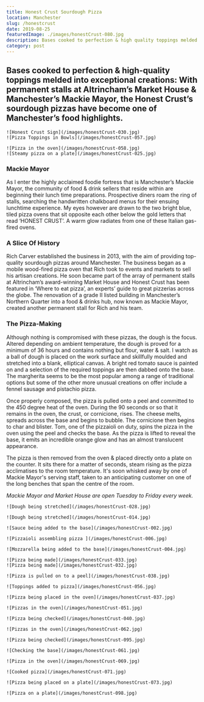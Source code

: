 ```yaml
---
title: Honest Crust Sourdough Pizza
location: Manchester
slug: /honestcrust
date: 2019-08-25
featuredImage: ./images/honestCrust-080.jpg
description: Bases cooked to perfection & high quality toppings melded into exceptional creations. With permanent stalls at Altrincham’s Market House & Manchester’s Mackie Mayor, the Honest Crust’s sourdough pizzas have become one of Manchester’s food highlights.
category: post
---
```

## Bases cooked to perfection & high-quality toppings melded into exceptional creations: With permanent stalls at Altrincham’s Market House & Manchester’s Mackie Mayor, the Honest Crust’s sourdough pizzas have become one of Manchester’s food highlights.

```grid|2
![Honest Crust Sign](/images/honestCrust-030.jpg)
![Pizza Toppings in Bowls](/images/honestCrust-057.jpg)

```
```grid|2
![Pizza in the oven](/images/honestCrust-058.jpg)
![Steamy pizza on a plate](/images/honestCrust-025.jpg)

```
### Mackie Mayor
As I enter the highly acclaimed foodie fortress that is Manchester’s Mackie Mayor, the community of food & drink sellers that reside within are beginning their lunch time preparations.  Prospective diners roam the ring of stalls, searching the handwritten chalkboard menus for their ensuing lunchtime experience.  My eyes however are drawn to the two bright blue, tiled pizza ovens that sit opposite each other below the gold letters that read ‘HONEST CRUST’.  A warm glow radiates from one of these Italian gas-fired ovens. 

### A Slice Of History
Rich Carver established the business in 2013, with the aim of providing top-quality sourdough pizzas around Manchester. The business began as a mobile wood-fired pizza oven that Rich took to events and markets to sell his artisan creations.  He soon became part of the array of permanent stalls at Altrincham’s award-winning Market House and Honest Crust has been featured in ‘Where to eat pizza’, an experts’ guide to great pizzerias across the globe. The renovation of a grade II listed building in Manchester’s Northern Quarter into a food & drinks hub, now known as Mackie Mayor, created another permanent stall for Rich and his team.

### The Pizza-Making
Although nothing is compromised with these pizzas, the dough is the focus.  Altered depending on ambient temperature, the dough is proved for a minimum of 36 hours and contains nothing but flour, water & salt.  I watch as a ball of dough is placed on the work surface and skillfully moulded and stretched into a blank, elliptical canvas. A bright red tomato sauce is painted on and a selection of the required toppings are then dabbed onto the base.  The margherita seems to be the most popular among a range of traditional options but some of the other more unusual creations on offer include a fennel sausage and pistachio pizza.  

Once properly composed, the pizza is pulled onto a peel and committed to the 450 degree heat of the oven.  During the 90 seconds or so that it remains in the oven, the crust, or cornicione, rises. The cheese melts, spreads across the base and begins to bubble. The cornicione then begins to char and blister.  Tom, one of the pizzaioli on duty, spins the pizza in the oven using the peel and checks the base.  As the pizza is lifted to reveal the base, it emits an incredible orange glow and has an almost translucent appearance.

The pizza is then removed from the oven & placed directly onto a plate on the counter. It sits there for a matter of seconds, steam rising as the pizza acclimatises to the room temperature.  It's soon whisked away by one of Mackie Mayor's serving staff, taken to an  anticipating customer on one of the long benches that span the centre of the room. 

*Mackie Mayor and Market House are open Tuesday to Friday every week.*

```grid|2
![Dough being stretched](/images/honestCrust-028.jpg)

![Dough being stretched](/images/honestCrust-014.jpg)
```

```grid|1
![Sauce being added to the base](/images/honestCrust-002.jpg)
```

```grid|2
![Pizzaioli assembling pizza ](/images/honestCrust-006.jpg)

![Mozzarella being added to the base](/images/honestCrust-004.jpg)
```

```grid|2
![Pizza being made](/images/honestCrust-033.jpg)
![Pizza being made](/images/honestCrust-032.jpg)
```

```grid|1
![Pizza is pulled on to a peel](/images/honestCrust-038.jpg)
```

```grid|2
![Toppings added to pizza](/images/honestCrust-056.jpg)

![Pizza being placed in the oven](/images/honestCrust-037.jpg)
```

```grid|2
![Pizzas in the oven](/images/honestCrust-051.jpg)

![Pizza being checked](/images/honestCrust-040.jpg)
```

```grid|2
![Pizzas in the oven](/images/honestCrust-062.jpg)

![Pizza being checked](/images/honestCrust-095.jpg)
```

```grid|1
![Checking the base](/images/honestCrust-061.jpg)
```

```grid|2
![Pizza in the oven](/images/honestCrust-069.jpg)

![Cooked pizza](/images/honestCrust-071.jpg)
```

```grid|2
![Pizza being placed on a plate](/images/honestCrust-073.jpg)

![Pizza on a plate](/images/honestCrust-098.jpg)
```

